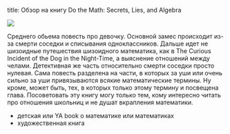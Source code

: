 title: Обзор на книгу Do the Math: Secrets, Lies, and Algebra

![](/static/img/bxFAMZE1RAs.jpg)

Среднего обьема повесть про девочку. Основной замес происходит из-за смерти соседки и списывания одноклассников. Дальше идет не шизоидные путешествия шизоидного математика, как в The Curious Incident of the Dog in the Night-Time, а выяснение отношений между челами. Детективная же часть относительно смерти соседки просто нулевая. Сама повесть разделена на части, в которых за уши или очень сильно за уши привязываются всякие математические термины. Ну кроме, может быть, тех, в которых только этому термину и посвещена глава.
Посоветовать эту книгу могу только тем, кому интересно читать про отношения школьниц и не душат вкрапления математики.

+ детская или YA book о математике или математиках
+ художественная книга
